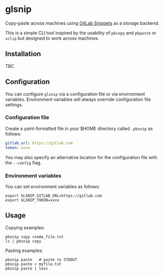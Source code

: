 # glsnip

Copy-paste across machines using [GitLab
Snippets](https://docs.gitlab.com/ee/user/snippets.html) as a storage backend.

This is a simple CLI tool inspired by the usability of `pbcopy` and `pbpaste` or `xclip`
but designed to work across machines.

## Installation

TBC

## Configuration

You can configure `glsnip` via a configuration file or via environment
variables. Environment variables will always override configuration file
settings.

### Configuration file

Create a yaml-formatted file in your $HOME directory called `.pbsnip` as
follows:
```yaml
gitlab_url: https://gitlab.com
token: xxxx
```
You may also specify an alternative location for the configuration file with the
`--config` flag.

### Environment variables

You can set environment variables as follows:
```shell
export GLSNIP_GITLAB_URL=https://gitlab.com
export GLSNIP_TOKEN=xxxx
```

## Usage

Copying examples:
```shell
pbsnip copy <some_file.txt
ls | pbsnip copy
```

Pasting examples:
```shell
pbsnip paste   # paste to STDOUT
pbsnip paste > myfile.txt
pbsnip paste | less
```

